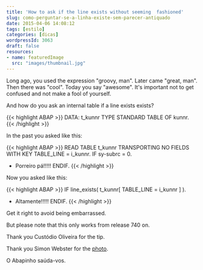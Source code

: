 ```yaml
---
title: 'How to ask if the line exists without seeming  fashioned'
slug: como-perguntar-se-a-linha-existe-sem-parecer-antiquado
date: 2015-04-06 14:08:12
tags: [estilo]
categories: [dicas]
wordpressId: 3063
draft: false
resources:
- name: featuredImage
  src: "images/thumbnail.jpg"
---
```

Long ago, you used the expression "groovy, man". Later came "great, man". Then there was "cool". Today you say "awesome". It's important not to get confused and not make a fool of yourself.

And how do you ask an internal table if a line exists exists?

<!--more-->


{{< highlight ABAP >}}
DATA: t_kunnr TYPE STANDARD TABLE OF kunnr.
{{< /highlight >}}

In the past you asked like this:

{{< highlight ABAP >}}
READ TABLE t_kunnr TRANSPORTING NO FIELDS WITH KEY TABLE_LINE = i_kunnr.
IF sy-subrc = 0.
* Porreiro pá!!!!!
ENDIF.
{{< /highlight >}}

Now you asked like this:

{{< highlight ABAP >}}
IF line_exists( t_kunnr[ TABLE_LINE = i_kunnr ] ).
* Altamente!!!!!
ENDIF.
{{< /highlight >}}

Get it right to avoid being embarrassed.

But please note that this only works from release 740 on.

Thank you Custódio Oliveira for the tip.

Thank you Simon Webster for the [photo][1].

O Abapinho saúda-vos.

   [1]: https://www.flickr.com/photos/12495774@N02/8395825574
